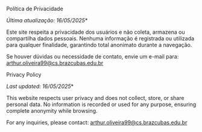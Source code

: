 Política de Privacidade  

*Última atualização: 16/05/2025**  

Este site respeita a privacidade dos usuários e não coleta, armazena ou compartilha dados pessoais. Nenhuma informação é registrada ou utilizada para qualquer finalidade, garantindo total anonimato durante a navegação.  

Se houver dúvidas ou necessidade de contato, envie um e-mail para: arthur.oliveira99@cs.brazcubas.edu.br  

 Privacy Policy  

*Last updated: 16/05/2025**  

This website respects user privacy and does not collect, store, or share personal data. No information is recorded or used for any purpose, ensuring complete anonymity while browsing.  

For any inquiries, please contact: arthur.oliveira99@cs.brazcubas.edu.br 
